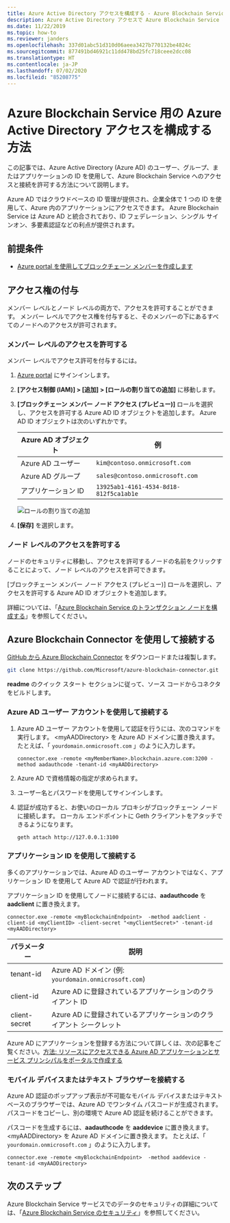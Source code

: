 ```yaml
---
title: Azure Active Directory アクセスを構成する - Azure Blockchain Service
description: Azure Active Directory アクセスで Azure Blockchain Service を構成する方法
ms.date: 11/22/2019
ms.topic: how-to
ms.reviewer: janders
ms.openlocfilehash: 337d01abc51d310d06aeea3427b770132be4824c
ms.sourcegitcommit: 877491bd46921c11dd478bd25fc718ceee2dcc08
ms.translationtype: HT
ms.contentlocale: ja-JP
ms.lasthandoff: 07/02/2020
ms.locfileid: "85208775"
---
```

# <a name="how-to-configure-azure-active-directory-access-for-azure-blockchain-service"></a>Azure Blockchain Service 用の Azure Active Directory アクセスを構成する方法

この記事では、Azure Active Directory (Azure AD) のユーザー、グループ、またはアプリケーションの ID を使用して、Azure Blockchain Service へのアクセスと接続を許可する方法について説明します。

Azure AD ではクラウドベースの ID 管理が提供され、企業全体で 1 つの ID を使用して、Azure 内のアプリケーションにアクセスできます。 Azure Blockchain Service は Azure AD と統合されており、ID フェデレーション、シングル サインオン、多要素認証などの利点が提供されます。

## <a name="prerequisites"></a>前提条件

* [Azure portal を使用してブロックチェーン メンバーを作成します](create-member.md)

## <a name="grant-access"></a>アクセス権の付与

メンバー レベルとノード レベルの両方で、アクセスを許可することができます。 メンバー レベルでアクセス権を付与すると、そのメンバーの下にあるすべてのノードへのアクセスが許可されます。

### <a name="grant-member-level-access"></a>メンバー レベルのアクセスを許可する

メンバー レベルでアクセス許可を付与するには。

1. [Azure portal](https://portal.azure.com) にサインインします。
1. **[アクセス制御 (IAM)] > [追加] > [ロールの割り当ての追加]** に移動します。
1. **[ブロックチェーン メンバー ノード アクセス (プレビュー)]** ロールを選択し、アクセスを許可する Azure AD ID オブジェクトを追加します。 Azure AD ID オブジェクトは次のいずれかです。

    | Azure AD オブジェクト | 例 |
    |-----------------|---------|
    | Azure AD ユーザー   | `kim@contoso.onmicrosoft.com` |
    | Azure AD グループ  | `sales@contoso.onmicrosoft.com` |
    | アプリケーション ID  | `13925ab1-4161-4534-8d18-812f5ca1ab1e` |

    ![ロールの割り当ての追加](./media/configure-aad/add-role-assignment.png)

1. **[保存]** を選択します。

### <a name="grant-node-level-access"></a>ノード レベルのアクセスを許可する

ノードのセキュリティに移動し、アクセスを許可するノードの名前をクリックすることによって、ノード レベルのアクセスを許可できます。

[ブロックチェーン メンバー ノード アクセス (プレビュー)] ロールを選択し、アクセスを許可する Azure AD ID オブジェクトを追加します。

詳細については、「[Azure Blockchain Service のトランザクション ノードを構成する](configure-transaction-nodes.md#azure-active-directory-access-control)」を参照してください。

## <a name="connect-using-azure-blockchain-connector"></a>Azure Blockchain Connector を使用して接続する

[GitHub から Azure Blockchain Connector](https://github.com/Microsoft/azure-blockchain-connector/) をダウンロードまたは複製します。

```bash
git clone https://github.com/Microsoft/azure-blockchain-connector.git
```

**readme** のクイック スタート セクションに従って、ソース コードからコネクタをビルドします。

### <a name="connect-using-an-azure-ad-user-account"></a>Azure AD ユーザー アカウントを使用して接続する

1. Azure AD ユーザー アカウントを使用して認証を行うには、次のコマンドを実行します。 \<myAADDirectory\> を Azure AD ドメインに置き換えます。 たとえば、「 `yourdomain.onmicrosoft.com` 」のように入力します。

    ```
    connector.exe -remote <myMemberName>.blockchain.azure.com:3200 -method aadauthcode -tenant-id <myAADDirectory> 
    ```

1. Azure AD で資格情報の指定が求められます。
1. ユーザー名とパスワードを使用してサインインします。
1. 認証が成功すると、お使いのローカル プロキシがブロックチェーン ノードに接続します。 ローカル エンドポイントに Geth クライアントをアタッチできるようになります。

    ```bash
    geth attach http://127.0.0.1:3100
    ```

### <a name="connect-using-an-application-id"></a>アプリケーション ID を使用して接続する

多くのアプリケーションでは、Azure AD のユーザー アカウントではなく、アプリケーション ID を使用して Azure AD で認証が行われます。

アプリケーション ID を使用してノードに接続するには、**aadauthcode** を **aadclient** に置き換えます。

```
connector.exe -remote <myBlockchainEndpoint>  -method aadclient -client-id <myClientID> -client-secret "<myClientSecret>" -tenant-id <myAADDirectory>
```

| パラメーター | 説明 |
|-----------|-------------|
| tenant-id | Azure AD ドメイン (例: `yourdomain.onmicrosoft.com`)
| client-id | Azure AD に登録されているアプリケーションのクライアント ID
| client-secret | Azure AD に登録されているアプリケーションのクライアント シークレット

Azure AD にアプリケーションを登録する方法について詳しくは、次の記事をご覧ください。[方法: リソースにアクセスできる Azure AD アプリケーションとサービス プリンシパルをポータルで作成する](../../active-directory/develop/howto-create-service-principal-portal.md)

### <a name="connect-a-mobile-device-or-text-browser"></a>モバイル デバイスまたはテキスト ブラウザーを接続する

Azure AD 認証のポップアップ表示が不可能なモバイル デバイスまたはテキスト ベースのブラウザーでは、Azure AD でワンタイム パスコードが生成されます。 パスコードをコピーし、別の環境で Azure AD 認証を続けることができます。

パスコードを生成するには、**aadauthcode** を **aaddevice** に置き換えます。 \<myAADDirectory\> を Azure AD ドメインに置き換えます。 たとえば、「 `yourdomain.onmicrosoft.com` 」のように入力します。

```
connector.exe -remote <myBlockchainEndpoint>  -method aaddevice -tenant-id <myAADDirectory>
```

## <a name="next-steps"></a>次のステップ

Azure Blockchain Service サービスでのデータのセキュリティの詳細については、「[Azure Blockchain Service のセキュリティ](data-security.md)」を参照してください。